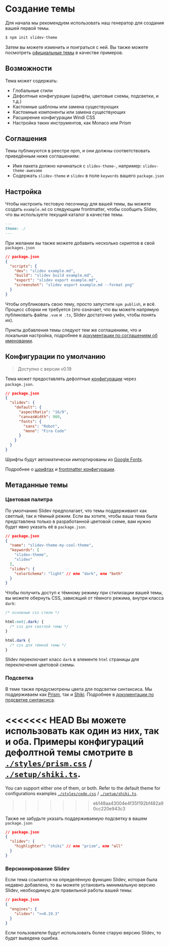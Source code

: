 # Создание темы

Для начала мы рекомендуем использовать наш генератор для создания вашей первой темы.

```bash
$ npm init slidev-theme
```

Затем вы можете изменить и поиграться с ней. Вы также можете посмотреть [официальные темы](/themes/gallery) в качестве примеров.

## Возможности

Тема может содержать:

- Глобальные стили
- Дефолтные конфигурации (шрифты, цветовые схемы, подсветки, и т.д.)
- Кастомные шаблоны или замена существующих
- Кастомные компоненты или замена существующих
- Расширение конфигурации Windi CSS
- Настройка таких инструментов, как Monaco или Prism

## Соглашения

Темы публикуются в реестре npm, и они должны соответствовать приведённым ниже соглашениям:

- Имя пакета должно начинаться с `slidev-theme-`, например: `slidev-theme-awesome`
- Содержать `slidev-theme` и `slidev` в поле `keywords` вашего `package.json`

## Настройка

Чтобы настроить тестовую песочницу для вашей темы, вы можете создать `example.md` со следующим frontmatter, чтобы сообщить Slidev, что вы используете текущий каталог в качестве темы.

```md
---
theme: ./
---
```

При желании вы также можете добавить несколько скриптов в свой `packages.json`

```json
// package.json
{
  "scripts": {
    "dev": "slidev example.md",
    "build": "slidev build example.md",
    "export": "slidev export example.md",
    "screenshot": "slidev export example.md --format png"
  }
}
```

Чтобы опубликовать свою тему, просто запустите `npm publish`, и всё. Процесс сборки не требуется (это означает, что вы можете напрямую публиковать файлы `.vue` и` .ts`, Slidev достаточно умён, чтобы понять их).

Пункты добавления темы следуют тем же соглашениям, что и локальная настройка, подробнее в [документации по соглашениям об именовании](/custom/).

## Конфигурации по умолчанию

> Доступно с версии v0.19

Тема может предоставлять дефолтные [конфигурации](/custom/#frontmatter-configures) через `package.json`.

```json
// package.json
{
  "slidev": {
    "default": {
      "aspectRatio": "16/9",
      "canvasWidth": 980,
      "fonts": {
        "sans": "Robot",
        "mono": "Fira Code"
      }
    }
  }
}
```

Шрифты будут автоматически импортированы из [Google Fonts](https://fonts.google.com/).

Подробнее о [шрифтах](/custom/fonts) и [frontmatter конфигурации](/custom/#frontmatter-configures).

## Метаданные темы

### Цветовая палитра

По умолчанию Slidev предполагает, что темы поддерживают как светлый, так и тёмный режим. Если вы хотите, чтобы ваша тема была представлена только в разработанной цветовой схеме, вам нужно будет явно указать её в `package.json`.

```json
// package.json
{
  "name": "slidev-theme-my-cool-theme",
  "keywords": [
    "slidev-theme",
    "slidev"
  ],
  "slidev": {
    "colorSchema": "light" // или "dark", или "both"
  }
}
```

Чтобы получить доступ к тёмному режиму при стилизации вашей темы, вы можете обернуть CSS, зависящий от тёмного режима, внутри класса `dark`:

```css
/* основные css стили */

html:not(.dark) {
  /* css для светлой темы */
}

html.dark {
  /* css для тёмной темы */
}
```

Slidev переключает класс `dark` в элементе `html` страницы для переключения цветовой схемы.

### Подсветка

В теме также предусмотрены цвета для подсветки синтаксиса. Мы поддерживаем как [Prism](https://prismjs.com/), так и [Shiki](https://github.com/shikijs/shiki). Подробнее в [документации по подсветке синтаксиса](/custom/highlighters).

<<<<<<< HEAD
Вы можете использовать как один из них, так и оба. Примеры конфигураций дефолтной темы смотрите в [`./styles/prism.css`](https://github.com/slidevjs/slidev/blob/main/packages/theme-default/styles/prism.css) / [`./setup/shiki.ts`](https://github.com/slidevjs/slidev/blob/main/packages/theme-default/setup/shiki.ts).
=======
You can support either one of them, or both. Refer to the default theme for configurations examples [`./styles/code.css`](https://github.com/slidevjs/slidev/blob/main/packages/create-theme/template/styles/code.css) / [`./setup/shiki.ts`](https://github.com/slidevjs/slidev/blob/main/packages/create-theme/template/setup/shiki.ts).
>>>>>>> eb148aa43004e4f35f192bf482a90cc220e943c3

Также не забудьте указать поддерживаемую подсветку в вашем `package.json`

```json
// package.json
{
  "slidev": {
    "highlighter": "shiki" // или "prism", или "all"
  }
}
```

### Версионирование Slidev

Если тема ссылается на определённую функцию Slidev, которая была недавно добавлена, то вы можете установить минимальную версию Slidev, необходимую для правильной работы вашей темы:

```json
// package.json
{
  "engines": {
    "slidev": ">=0.19.3"
  }
}
```

Если пользователи будут использовать более старую версию Slidev, то будет выведена ошибка.
